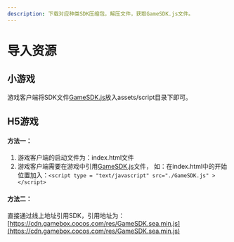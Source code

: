 ```yaml
---
description: 下载对应种类SDK压缩包，解压文件，获取GameSDK.js文件。
---
```


# 导入资源

## 小游戏

游戏客户端将SDK文件[GameSDK.js](../../zi-yuan-xia-zai/sdk-xia-zai.md#xiao-you-xi-sdk20190402)放入assets/script目录下即可。

## H5游戏

#### 方法一：

1. 游戏客户端的启动文件为：index.html文件
2. 游戏客户端需要在游戏中引用[GameSDK.js](../../zi-yuan-xia-zai/sdk-xia-zai.md#h-5-you-xi-sdk20190402)文件， 如：在index.html中的开始位置加入：`<script type = "text/javascript" src="./GameSDK.js" ></script>`

#### 方法二：

直接通过线上地址引用SDK，引用地址为：[https://cdn.gamebox.cocos.com/res/GameSDK.sea.min.js](https://cdn.gamebox.cocos.com/res/GameSDK.sea.min.js)




